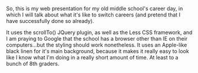 So, this is my web presentation for my old middle school's career day, in which I will talk about what it's like to switch careers (and pretend that I have successfully done so already).

It uses the scrollTo() JQuery plugin, as well as the Less CSS framework, and I am praying to Google that the school has a browser other than IE on their computers...but the styling should work nonetheless. It uses an Apple-like black linen for it's main background, because it makes it really easy to look like I know what I'm doing in a really short amount of time. At least to a bunch of 8th graders.